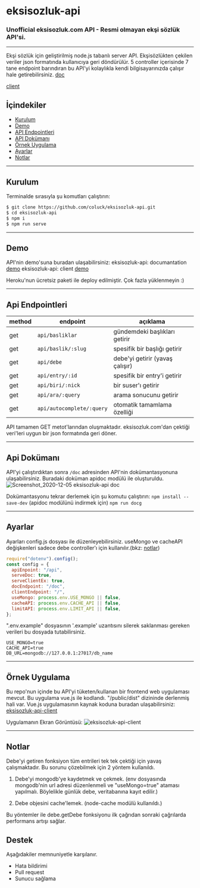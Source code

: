 # eksisozluk-api

### Unofficial eksisozluk.com API - Resmi olmayan ekşi sözlük API'si.

---

Ekşi sözlük için geliştirilmiş node.js tabanlı server API. Ekşisözlükten çekilen veriler json formatında kullanıcıya geri döndürülür. 5 controller içerisinde 7 tane endpoint barındıran bu API'yi kolaylıkla kendi bilgisayarınızda çalışır hale getirebilirsiniz.
[doc](https://eksisozluk-api.herokuapp.com/doc)

[client](https://eksisozluk-api.herokuapp.com/)

## İçindekiler

- [Kurulum](#kurulum)
- [Demo](#demo)
- [API Endpointleri](#api-endpointleri)
- [API Dokümanı](#api-dokümanı)
- [Örnek Uygulama](#örnek-uygulama)
- [Ayarlar](#ayarlar)
- [Notlar](#notlar)

---

## Kurulum

Terminalde sırasıyla şu komutları çalıştırın:

```bash
$ git clone https://github.com/coluck/eksisozluk-api.git
$ cd eksisozluk-api
$ npm i
$ npm run serve
```

---

## Demo

API'nin demo'suna buradan ulaşabilirsiniz:
eksisozluk-api: documantation [demo](https://eksisozluk-api.herokuapp.com/doc)
eksisozluk-api: client [demo](https://eksisozluk-api.herokuapp.com/)

Heroku'nun ücretsiz paketi ile deploy edilmiştir. Çok fazla yüklenmeyin :)

---

## Api Endpointleri

| method | endpoint                  | açıklama                        |
| ------ | ------------------------- | ------------------------------- |
| get    | `api/basliklar`           | gündemdeki başlıkları getirir   |
| get    | `api/baslik/:slug`        | spesifik bir başlığı getirir    |
| get    | `api/debe`                | debe'yi getirir (yavaş çalışır) |
| get    | `api/entry/:id`           | spesifik bir entry'i getirir    |
| get    | `api/biri/:nick`          | bir suser'ı getirir             |
| get    | `api/ara/:query`          | arama sonucunu getirir          |
| get    | `api/autocomplete/:query` | otomatik tamamlama özelliği     |

API tamamen GET metot'larından oluşmaktadır. eksisozluk.com'dan çektiği veri'leri uygun bir json formatında geri döner.

---

## Api Dokümanı

API'yi çalıştırdıktan sonra `/doc` adresinden API'nin dokümantasyonuna ulaşabilirsiniz. Buradaki doküman apidoc modülü ile oluşturuldu.
![Screenshot_2020-12-05 eksisozluk-api doc](https://user-images.githubusercontent.com/39749730/101259259-d3709880-3738-11eb-8477-670027156960.png)

Dokümantasyonu tekrar derlemek için şu komutu çalıştırın:
`npm install --save-dev` (apidoc modülünü indirmek için)
`npm run docg`

---

## Ayarlar

Ayarları config.js dosyası ile düzenleyebilirsiniz. useMongo ve cacheAPI değişkenleri sadece debe controller'ı için kullanılır.(bkz: [notlar](#notlar))

```javascript
require("dotenv").config();
const config = {
  apiEnpoint: "/api",
  serveDoc: true,
  serveClientEx: true,
  docEndpoint: "/doc",
  clientEndpoint: "/",
  useMongo: process.env.USE_MONGO || false,
  cacheAPI: process.env.CACHE_API || false,
  limitAPI: process.env.LIMIT_API || false,
};
```

".env.example" dosyasının '.example' uzantısını silerek saklanması gereken verileri bu dosyada tutabilirsiniz.

```env
USE_MONGO=true
CACHE_API=true
DB_URL=mongodb://127.0.0.1:27017/db_name
```

---

## Örnek Uygulama

Bu repo'nun içinde bu API'yi tüketen/kullanan bir frontend web uygulaması mevcut. Bu uygulama vue.js ile kodlandı. "/public/dist" dizininde derlenmiş hali var. Vue.js uygulamasının kaynak koduna buradan ulaşabilirsiniz: [eksisozluk-api-client](https://github.com/coluck/eksisozluk-api-client)

Uygulamanın Ekran Görüntüsü:
![eksisozluk-api-client](https://user-images.githubusercontent.com/39749730/101259066-a5d71f80-3737-11eb-87ad-a2ebae7cdbca.png)

---

## Notlar

Debe'yi getiren fonksiyon tüm entrileri tek tek çektiği için yavaş çalışmaktadır. Bu sorunu çözebilmek için 2 yöntem kullanıldı.

1. Debe'yi mongodb'ye kaydetmek ve çekmek. (env dosyasında mongodb'nin url adresi düzenlenmeli ve "useMongo=true" ataması yapılmalı. Böylelikle günlük debe, veritabanına kayıt edilir.)

2. Debe objesini cache'lemek. (node-cache modülü kullanıldı.)

Bu yöntemler ile debe.getDebe fonksiyonu ilk çağrıdan sonraki çağrılarda performans artışı sağlar.

## Destek

Aşağıdakiler memnuniyetle karşılanır.

- Hata bildirimi
- Pull request
- Sunucu sağlama
